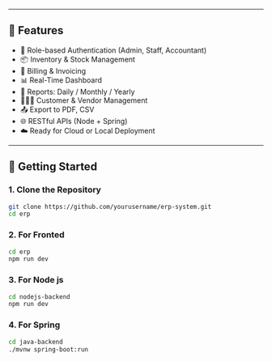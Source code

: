 
---

## 🔐 Features

- 👤 Role-based Authentication (Admin, Staff, Accountant)
- 📦 Inventory & Stock Management
- 🧾 Billing & Invoicing
- 📊 Real-Time Dashboard
- 📁 Reports: Daily / Monthly / Yearly
- 🧑‍🤝‍🧑 Customer & Vendor Management
- 📤 Export to PDF, CSV
- 🌐 RESTful APIs (Node + Spring)
- ☁️ Ready for Cloud or Local Deployment

---

## 🚀 Getting Started

### 1. Clone the Repository

```bash
git clone https://github.com/yourusername/erp-system.git
cd erp
```
### 2. For Fronted 
```bash
cd erp
npm run dev
```
### 3. For Node js 
```bash
cd nodejs-backend
npm run dev
```

### 4. For Spring 
```bash
cd java-backend
./mvnw spring-boot:run
```

